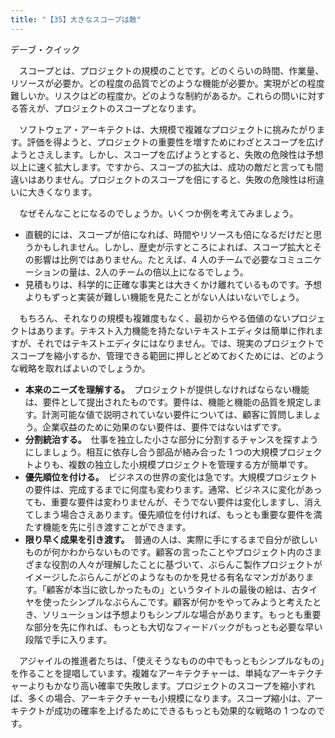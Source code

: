 ```yaml
---
title: "【35】大きなスコープは敵"
---
```



デーブ・クイック


　スコープとは、プロジェクトの規模のことです。どのくらいの時間、作業量、リソースが必要か。どの程度の品質でどのような機能が必要か。実現がどの程度難しいか。リスクはどの程度か。どのような制約があるか。これらの問いに対する答えが、プロジェクトのスコープとなります。

　ソフトウェア・アーキテクトは、大規模で複雑なプロジェクトに挑みたがります。評価を得ようと、プロジェクトの重要性を増すためにわざとスコープを広げようとさえします。しかし、スコープを広げようとすると、失敗の危険性は予想以上に速く拡大します。ですから、スコープの拡大は、成功の敵だと言っても間違いはありません。プロジェクトのスコープを倍にすると、失敗の危険性は桁違いに大きくなります。

　なぜそんなことになるのでしょうか。いくつか例を考えてみましょう。

  - 直観的には、スコープが倍になれば、時間やリソースも倍になるだけだと思うかもしれません。しかし、歴史が示すところによれば、スコープ拡大とその影響は比例ではありません。たとえば、4 人のチームで必要なコミュニケーションの量は、2人のチームの倍以上になるでしょう。
  - 見積もりは、科学的に正確な事実とは大きくかけ離れているものです。予想よりもずっと実装が難しい機能を見たことがない人はいないでしょう。

　もちろん、それなりの規模も複雑度もなく、最初からやる価値のないプロジェクトはあります。テキスト入力機能を持たないテキストエディタは簡単に作れますが、それではテキストエディタにはなりません。では、現実のプロジェクトでスコープを縮小するか、管理できる範囲に押しとどめておくためには、どのような戦略を取ればよいのでしょうか。

  - **本来のニーズを理解する。**　プロジェクトが提供しなければならない機能は、要件として提出されたものです。要件は、機能と機能の品質を規定します。計測可能な値で説明されていない要件については、顧客に質問しましょう。企業収益のために効果のない要件は、要件ではないはずです。
  - **分割統治する。**　仕事を独立した小さな部分に分割するチャンスを探すようにしましょう。相互に依存し合う部品が絡み合った 1 つの大規模プロジェクトよりも、複数の独立した小規模プロジェクトを管理する方が簡単です。
  - **優先順位を付ける。**　ビジネスの世界の変化は急です。大規模プロジェクトの要件は、完成するまでに何度も変わります。通常、ビジネスに変化があっても、重要な要件は変わりませんが、そうでない要件は変化しますし、消えてしまう場合さえあります。優先順位を付ければ、もっとも重要な要件を満たす機能を先に引き渡すことができます。
  - **限り早く成果を引き渡す。**　普通の人は、実際に手にするまで自分が欲しいものが何かわからないものです。顧客の言ったことやプロジェクト内のさまざまな役割の人々が理解したことに基づいて、ぶらんこ製作プロジェクトがイメージしたぶらんこがどのようなものかを見せる有名なマンガがあります。「顧客が本当に欲しかったもの」というタイトルの最後の絵は、古タイヤを使ったシンプルなぶらんこです。顧客が何かをやってみようと考えたとき、ソリューションは予想よりもシンプルな場合があります。もっとも重要な部分を先に作れば、もっとも大切なフィードバックがもっとも必要な早い段階で手に入ります。

　アジャイルの推進者たちは、「使えそうなものの中でもっともシンプルなもの」を作ることを提唱しています。複雑なアーキテクチャーは、単純なアーキテクチャーよりもかなり高い確率で失敗します。プロジェクトのスコープを縮小すれば、多くの場合、アーキテクチャーも小規模になります。スコープ縮小は、アーキテクトが成功の確率を上げるためにできるもっとも効果的な戦略の 1 つなのです。
